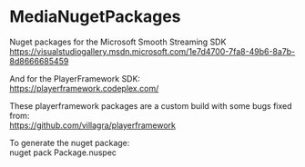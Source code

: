 # MediaNugetPackages
Nuget packages for the Microsoft Smooth Streaming SDK  
https://visualstudiogallery.msdn.microsoft.com/1e7d4700-7fa8-49b6-8a7b-8d8666685459

And for the PlayerFramework SDK:  
https://playerframework.codeplex.com/  

These playerframework packages are a custom build with some bugs fixed from:  
https://github.com/villagra/playerframework  

To generate the nuget package:  
nuget pack Package.nuspec
